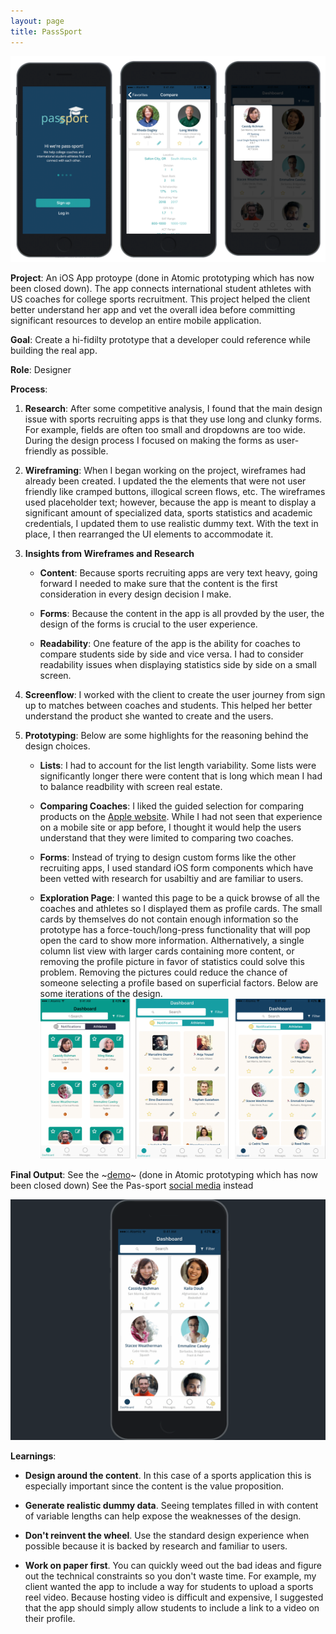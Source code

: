 ```yaml
---
layout: page
title: PassSport
---
```


![pass-sport](/images/bigshots-pass.png)

**Project**: An iOS App protoype (done in Atomic prototyping which has now been closed down). The app connects international student athletes with US coaches for college sports recruitment. This project helped the client better understand her app and vet the overall idea before committing significant resources to develop an entire mobile application.

**Goal**: Create a hi-fidilty prototype that a developer could reference while building the real app.

**Role**: Designer

**Process**:

1. **Research**: After some competitive analysis, I found that the main design issue with sports recruiting apps is that they use long and clunky forms. For example, fields are often too small and dropdowns are too wide. During the design process I focused on making the forms as user-friendly as possible.

2. **Wireframing**: When I began working on the project, wireframes had already been created. I updated the the elements that were not user friendly like cramped buttons, illogical screen flows, etc. The wireframes used placeholder text; however, because the app is meant to display a significant amount of specialized data, sports statistics and academic credentials, I updated them to use realistic dummy text. With the text in place, I then rearranged the UI elements to accommodate it.

3. **Insights from Wireframes and Research**

    - **Content**: Because sports recruiting apps are very text heavy, going forward I needed to make sure that the content is the first consideration in every design decision I make.

    - **Forms**: Because the content in the app is all provded by the user, the design of the forms is crucial to the user experience.

    - **Readability**: One feature of the app is the ability for coaches to compare students side by side and vice versa. I had to consider readability issues when displaying statistics side by side on a small screen.

4. **Screenflow**: I worked with the client to create the user journey from sign up to matches between coaches and students. This helped her better understand the product she wanted to create and the users.

5.  **Prototyping**: Below are some highlights for the reasoning behind the design choices.

    - **Lists**: I had to account for the list length variability. Some lists were significantly longer there were content that is long which mean I had to balance readbility with screen real estate.

    - **Comparing Coaches**: I liked the guided selection for comparing products on the [Apple website](https://www.apple.com/mac/compare/). While I had not seen that experience on a mobile site or app before, I thought it would help the users understand that they were limited to comparing two coaches.

    - **Forms**: Instead of trying to design custom forms like the other recruiting apps, I used standard iOS form components which have been vetted with research for usabiltiy and are familiar to users.

    - **Exploration Page**: I wanted this page to be a quick browse of all the coaches and athletes so I displayed them as profile cards. The small cards by themselves do not contain enough information so the prototype has a force-touch/long-press functionality that will pop open the card to show more information. Althernatively, a single column list view with larger cards containing more content, or removing the profile picture in favor of statistics could solve this problem. Removing the pictures could reduce the chance of someone selecting a profile based on superficial factors. Below are some iterations of the design.
![pass-sport](/images/older-designs-pass.png)


**Final Output**:
See the ~[demo](http://bit.ly/PassSportPrototype)~ (done in Atomic prototyping which has now been closed down)
See the Pas-sport [social media](https://www.instagram.com/passportathlete/?hl=en) instead

![pass-sport](/images/passport_overview.gif)

**Learnings**:
- **Design around the content**. In this case of a sports application this is especially important since the content is the value proposition.

- **Generate realistic dummy data**. Seeing templates filled in with content of variable lengths can help expose the weaknesses of the design.

- **Don't reinvent the wheel**. Use the standard design experience when possible because it is backed by research and familiar to users.

- **Work on paper first**. You can quickly weed out the bad ideas and figure out the technical constraints so you don't waste time. For example, my client wanted the app to include a way for students to upload a sports reel video. Because hosting video is difficult and expensive, I suggested that the app should simply allow students to include a link to a video on their profile.
